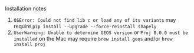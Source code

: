 Installation notes

1. `OSError: Could not find lib c or load any of its variants` may require `pip install --upgrade --force-reinstall shapely`
2. `UserWarning: Unable to determine GEOS version` or `Proj 8.0.0 must be installed` on the Mac may require `brew install geos` and/or `brew install proj`
